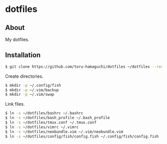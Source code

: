 # dotfiles

## About
My dotfiles.

## Installation
```bash
$ git clone https://github.com/toru-hamaguchi/dotfiles ~/dotfiles --recursive
```

Create directories.

```bash
$ mkdir -p ~/.config/fish
$ mkdir -p ~/.vim/backup
$ mkdir -p ~/.vim/swap
```

Link files.

```bash
$ ln -s ~/dotfiles/bashrc ~/.bashrc
$ ln -s ~/dotfiles/bash_profile ~/.bash_profile
$ ln -s ~/dotfiles/tmux.conf ~/.tmux.conf
$ ln -s ~/dotfiles/vimrc ~/.vimrc
$ ln -s ~/dotfiles/neobundle.vim ~/.vim/neobundle.vim
$ ln -s ~/dotfiles/config/fish/config.fish ~/.config/fish/config.fish
```
